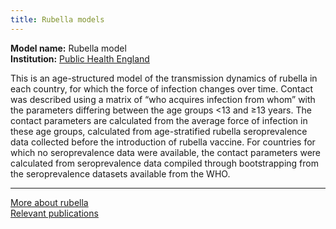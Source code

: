 ```yaml
---
title: Rubella models
---
```


**Model name:** Rubella model  
**Institution:** [Public Health England](https://www.gov.uk/government/organisations/public-health-england)

This is an age-structured model of the transmission dynamics of rubella in each country, for which the force of infection changes over time.  Contact was described using a matrix of “who acquires infection from whom” with the parameters differing between the age groups <13 and ≥13 years.  The contact parameters are calculated from the average force of infection in these age groups, calculated from age-stratified rubella seroprevalence data collected before the introduction of rubella vaccine.   For countries for which no seroprevalence data were available, the contact parameters were calculated from seroprevalence data compiled through bootstrapping from the seroprevalence datasets available from the WHO. 

---

[More about rubella](/diseases/rubella)  
[Relevant publications](/publications#rubella)
